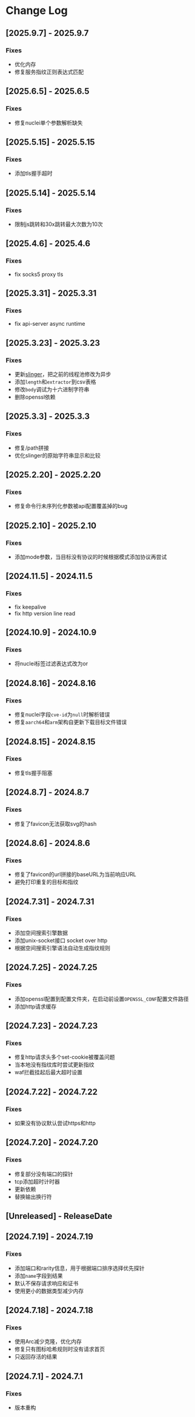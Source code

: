# Change Log

<!-- next-header -->
## [2025.9.7] - 2025.9.7

### Fixes

- 优化内存
- 修复服务指纹正则表达式匹配

## [2025.6.5] - 2025.6.5

### Fixes

- 修复nuclei单个参数解析缺失

## [2025.5.15] - 2025.5.15

### Fixes

- 添加tls握手超时

## [2025.5.14] - 2025.5.14

### Fixes

- 限制js跳转和30x跳转最大次数为10次

## [2025.4.6] - 2025.4.6

### Fixes

- fix socks5 proxy tls

## [2025.3.31] - 2025.3.31

### Fixes

- fix api-server async runtime

## [2025.3.23] - 2025.3.23

### Fixes

- 更新[slinger](https://github.com/emo-crab/slinger)，把之前的线程池修改为异步
- 添加`length`和`extractor`到csv表格
- 修改`body`调试为十六进制字符串
- 删除openssl依赖

## [2025.3.3] - 2025.3.3

### Fixes

- 修复/path拼接
- 优化slinger的原始字符串显示和比较

## [2025.2.20] - 2025.2.20

### Fixes

- 修复命令行未序列化参数被api配置覆盖掉的bug

## [2025.2.10] - 2025.2.10

### Fixes

- 添加mode参数，当目标没有协议的时候根据模式添加协议再尝试

## [2024.11.5] - 2024.11.5

### Fixes

- fix keepalive
- fix http version line read

## [2024.10.9] - 2024.10.9

### Fixes

- 将nuclei标签过滤表达式改为or

## [2024.8.16] - 2024.8.16

### Fixes

- 修复nuclei字段`cve-id`为`null`时解析错误
- 修复`aarch64`和`arm`架构自更新下载目标文件错误

## [2024.8.15] - 2024.8.15

### Fixes

- 修复tls握手阻塞

## [2024.8.7] - 2024.8.7

### Fixes

- 修复了favicon无法获取svg的hash

## [2024.8.6] - 2024.8.6

### Fixes

- 修复了favicon的url拼接的baseURL为当前响应URL
- 避免打印重复的目标和指纹

## [2024.7.31] - 2024.7.31

### Fixes

- 添加空间搜索引擎数据
- 添加unix-socket接口 socket over http
- 根据空间搜索引擎语法自动生成指纹规则

## [2024.7.25] - 2024.7.25

### Fixes

- 添加openssl配置到配置文件夹，在启动前设置`OPENSSL_CONF`配置文件路径
- 添加http请求缓存

## [2024.7.23] - 2024.7.23

### Fixes

- 修复http请求头多个set-cookie被覆盖问题
- 当本地没有指纹库时尝试更新指纹
- waf拦截挂起后最大超时设置

## [2024.7.22] - 2024.7.22

### Fixes

- 如果没有协议默认尝试https和http

## [2024.7.20] - 2024.7.20

### Fixes

- 修复部分没有端口的探针
- tcp添加超时计时器
- 更新依赖
- 替换输出换行符

## [Unreleased] - ReleaseDate

## [2024.7.19] - 2024.7.19

### Fixes

- 添加端口和rarity信息，用于根据端口排序选择优先探针
- 添加`name`字段到结果
- 默认不保存请求响应和证书
- 使用更小的数据类型减少内存

## [2024.7.18] - 2024.7.18

### Fixes

- 使用Arc减少克隆，优化内存
- 修复只有图标哈希规则时没有请求首页
- 只返回存活的结果

## [2024.7.1] - 2024.7.1

### Fixes

- 版本重构
